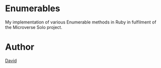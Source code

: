 # Enumerables
My implementation of various Enumerable methods in Ruby in fulfilment of the Microverse Solo project. 

# Author 
[David](https://github.com/David405/)
